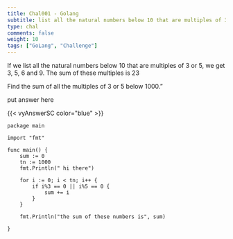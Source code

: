 ```yaml
---
title: Chal001 - Golang
subtitle: list all the natural numbers below 10 that are multiples of 3 or 5
type: chal
comments: false
weight: 10
tags: ["GoLang", "Challenge"]
---
```

If we list all the natural numbers below 10 that are multiples of 3 or 5, we get 3, 5, 6 and 9. The sum of these multiples is 23

Find the sum of all the multiples of 3 or 5 below 1000.”

<!--more-->
put answer here

{{< vyAnswerSC color="blue" >}}

~~~ 
package main

import "fmt"

func main() {
	sum := 0
	tn := 1000
	fmt.Println(" hi there")

	for i := 0; i < tn; i++ {
		if i%3 == 0 || i%5 == 0 {
			sum += i
		}
	}

	fmt.Println("the sum of these numbers is", sum)

}
~~~
